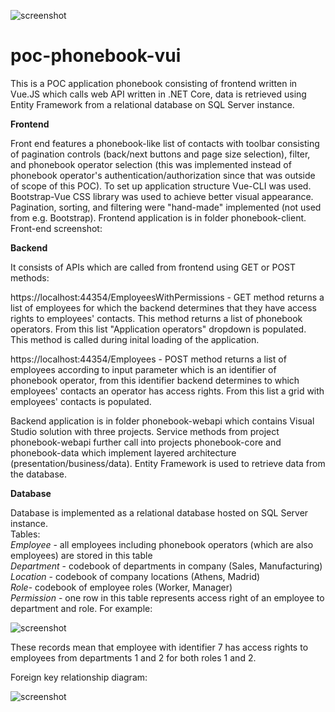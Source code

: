 ![screenshot](./frontend.png?raw=true)   
   
# poc-phonebook-vui
   
This is a POC application phonebook consisting of frontend written in Vue.JS which calls web API written in .NET Core, data is retrieved using Entity Framework from a relational database on SQL Server instance.   

    
**Frontend**   
    
Front end features a phonebook-like list of contacts with toolbar consisting of pagination controls (back/next buttons and page size selection), filter, and phonebook operator selection (this was implemented instead of phonebook operator's authentication/authorization since that was outside of scope of this POC). To set up application structure Vue-CLI was used. Bootstrap-Vue CSS library was used to achieve better visual appearance. Pagination, sorting, and filtering were "hand-made" implemented (not used from e.g. Bootstrap). Frontend application is in folder phonebook-client.          
Front-end screenshot:   
     
   
**Backend**   
    
It consists of APIs which are called from frontend using GET or POST methods:   
   
https://localhost:44354/EmployeesWithPermissions - GET method returns a list of employees for which the backend determines that they have access rights to employees' contacts. This method returns a list of phonebook operators. From this list "Application operators" dropdown is populated. This method is called during inital loading of the application.   
   
https://localhost:44354/Employees - POST method returns a list of employees according to input parameter which is an identifier of phonebook operator, from this identifier backend determines to which employees' contacts an operator has access rights. From this list a grid with employees' contacts is populated.   

Backend application is in folder phonebook-webapi which contains Visual Studio solution with three projects. Service methods from project phonebook-webapi further call into projects phonebook-core and phonebook-data which implement layered architecture (presentation/business/data). Entity Framework is used to retrieve data from the database.
   
   
**Database**   
    
Database is implemented as a relational database hosted on SQL Server instance.    
Tables:   
_Employee_ - all employees including phonebook operators (which are also employees) are stored in this table   
_Department_ - codebook of departments in company (Sales, Manufacturing)   
_Location_ - codebook of company locations (Athens, Madrid)    
_Role_- codebook of employee roles (Worker, Manager)    
_Permission_ - one row in this table represents access right of an employee to department and role. For example:    
   
![screenshot](./permission.png?raw=true)
   
These records mean that employee with identifier 7 has access rights to employees from departments 1 and 2 for both roles 1 and 2.
   
Foreign key relationship diagram:
   
![screenshot](./sql-diagram.png?raw=true)

